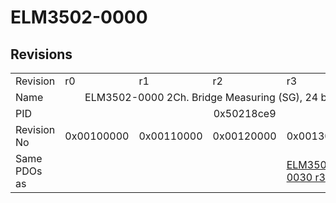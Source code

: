 # ELM3502-0000

## Revisions
<table>
<tr>
<td>Revision</td>
<td>r0</td>
<td>r1</td>
<td>r2</td>
<td>r3</td>
<td>r4</td>
</tr>
<tr>
<td>Name</td>
<td colspan=5 align="center">ELM3502-0000 2Ch. Bridge Measuring (SG), 24 bit, high precision</td>
</tr>
<tr>
<td>PID</td>
<td colspan=5 align="center">0x50218ce9</td>
</tr>
<tr>
<td>Revision No</td>
<td>0x00100000</td>
<td>0x00110000</td>
<td>0x00120000</td>
<td>0x00130000</td>
<td>0x00140000</td>
</tr>
<tr>
<td>Same PDOs as</td>
<td colspan=3 align="center"></td>
<td><a href="ELM3502-0030.md">ELM3502-0030 r3</a></td>
<td><a href="ELM3502-0030.md">ELM3502-0030 r4</a></td>
</tr>
</table>

